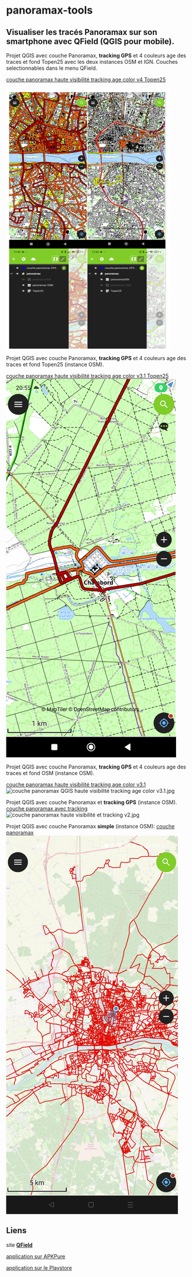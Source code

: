 # panoramax-tools

## Visualiser les tracés Panoramax sur son smartphone avec QField (QGIS pour mobile).


Projet QGIS avec couche Panoramax, **tracking GPS** et 4 couleurs age des traces et fond Topen25 avec les deux instances OSM et IGN.
Couches selectionnables dans le menu QField.

[couche panoramax haute visibilité tracking age color v4 Topen25](https://github.com/u4y0u/panoramax-tools/blob/main/couche%20panoramax%20HV%20tracking%20color%20v4%20Topen25.zip)

![couche panoramax QGIS HV tracking age color v4 Topen25](couche%20panoramax%20QGIS%20HV%20tracking%20age%20color%20v4%20Topen25.png)



Projet QGIS avec couche Panoramax, **tracking GPS** et 4 couleurs age des traces et fond Topen25 (instance OSM).

[couche panoramax haute visibilité tracking age color v3.1 Topen25](https://github.com/u4y0u/panoramax-tools/blob/main/couche%20panoramax%20HV%20tracking%20color%20Topen25.zip)
![couche panoramax QGIS HV tracking age color v3 1 Topen25](couche%20panoramax%20QGIS%20HV%20tracking%20age%20color%20v3.1%20Topen25.jpg)


Projet QGIS avec couche Panoramax, **tracking GPS** et 4 couleurs age des traces et fond OSM (instance OSM).

[couche panoramax haute visibilité tracking age color v3.1](https://github.com/u4y0u/panoramax-tools/blob/main/couche%20panoramax%20QGIS%20haute%20visibilit%C3%A9%20tracking%20age%20color%20v3.1.zip)
![couche panoramax QGIS haute visibilité tracking age color v3.1.jpg](couche%20panoramax%20QGIS%20haute%20visibilit%C3%A9%20tracking%20age%20color%20v3.1.jpg)

Projet QGIS avec couche Panoramax et **tracking GPS** (instance OSM).
[couche panoramax avec tracking](https://github.com/u4y0u/panoramax-tools/blob/main/couche%20panoramax%20QGIS%20with%20tracking%20session.qgz)
![couche panoramax haute visibilité et tracking v2.jpg](couche%20panoramax%20haute%20visibilit%C3%A9%20et%20tracking%20v2.jpg)

Projet QGIS avec couche Panoramax **simple** (instance OSM):
[couche panoramax](https://github.com/u4y0u/panoramax-tools/blob/main/couche%20panoramax%20QGIS.qgz)
![couche_panoramax_simple.jpeg](couche_panoramax_simple.jpeg)
## Liens
site **[QField](https://www.qfield.org/)**

[application sur APKPure](https://apkpure.com/qfield-for-qgis/ch.opengis.qfield)

[application sur le Playstore](https://play.google.com/store/apps/details?id=ch.opengis.qfield)
